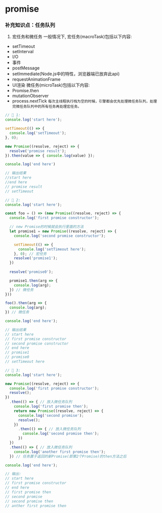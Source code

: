 # promise
### 补充知识点：任务队列
1. 宏任务和微任务
一般情况下, 宏任务(macroTask)包括以下内容:
* setTimeout
* setInterval
* I/O
* 事件
* postMessage
* setImmediate(Node.js中的特性，浏览器端已放弃此api)
* requestAnimationFrame
* UI渲染
微任务(microTask)包括以下内容:
* Promise.then
* mutationObserver
* process.nextTick
<code>每次主线程执行栈为空的时候，引擎都会优先处理微任务队列，处理完微任务队列中的所有任务再处理宏任务。</code>
```javascript
// 🌰 1:
console.log('start here');

setTimeout(() => {
  console.log('setTimeout');
}, 0);

new Promise((resolve, reject) => {
  resolve('promise result');
}).then(value => { console.log(value) });

console.log('end here')

// 输出结果
//start here
//end here
// promise result
// setTimeout
```

```javascript
// 🌰 2:
console.log('start here');

const foo = () => (new Promise((resolve, reject) => {
  console.log('first promise constructor');

  // new Promise的时候就会执行里面的方法
  let promise1 = new Promise((resolve, reject) => {
    console.log('second promise constructor');

    setTimeout(() => {
      console.log('setTimeout here');
    }, 0); // 宏任务
    resolve('promise1');
  })
  
  resolve('promise0');

  promise1.then(arg => {
    console.log(arg);
  }) // 微任务
}))

foo().then(arg => {
  console.log(arg);
}) // 微任务

console.log('end here');

// 输出结果
// start here
// first promise constructor
// second promise constructor
// end here
// promise1
// promise0
// setTimeout here
```

```javascript
// 🌰 3:
console.log('start here');

new Promise((resolve, reject) => {
  console.log('first promise constructor');
  resolve();
})
  .then(() => { // 放入微任务队列
    console.log('first promise then');
    return new Promise((resolve, reject) => {
      console.log('second promise');
      resolve();
    })
      .then(() => { // 放入微任务队列
        console.log('second promise then');
      })
  })
  .then(() => { // 放入微任务队列
    console.log('another first promise then');
  }) // 任务置于返回的新Promise(即第2个Promise)的then方法之后

console.log('end here');

// 输出:
// start here
// first promise constructor
// end here
// first promise then
// second promise
// second promise then
// anther first promise then
```